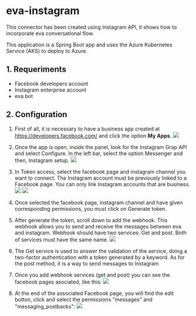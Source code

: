 # eva-instagram

This connector has been created using Instagram API, it shows how to incorporate eva conversational flow.

This application is a Spring Boot app and uses the Azure Kubernetes Service (AKS) to deploy to Azure.

## 1. Requeriments
- Facebook developers account
- Instagram enterprise account
- eva bot

## 2. Configuration

1. First of all, it is necessary to have a business app created at https://developers.facebook.com/ and click the option **My Apps**.
![](https://i.ibb.co/khcb12V/01.png=100x)

2. Once the app is open, inside the panel, look for the Instagram Grap API and select Configure. In the left bar, select the option Messenger and then, Instagram setup. 
![](https://i.ibb.co/swHLBRK/02.png)

3. In Token access, select the facebook page and instagram channel you want to connect. The Instagram account must be previously linked to a Facebook page. You can only link Instagram accounts that are business. 
![](https://i.ibb.co/Kht7GQ2/03.png)
![](https://i.ibb.co/DKZyBPP/04.png)

4. Once selected the facebook page, instagram channel and have given corresponding permissions, you must click on Generate token. 
5. After generate the token, scroll down to add the webhook. This webhook allows you to send and receive the messages between eva and instagram. Webhook should have two services: Get and post. Both of services must have the same name. 
![](https://i.ibb.co/yqYp4zF/05.png)

6. The Get service is used to answer the validation of the service, doing a two-factor authentication with a token generated by a keyword. As for the post method, it is a way to send messages to Instagram
7. Once you add webhook services (get and post) you can see the facebook pages asociated, like this: 
![](https://i.ibb.co/yqYp4zF/05.png)

9. At the end of the associated Facebook page, you will find the edit button, click and select the permissions "messages" and "messaging_postbacks": 
![](https://i.ibb.co/X7VTxt0/06.png)
